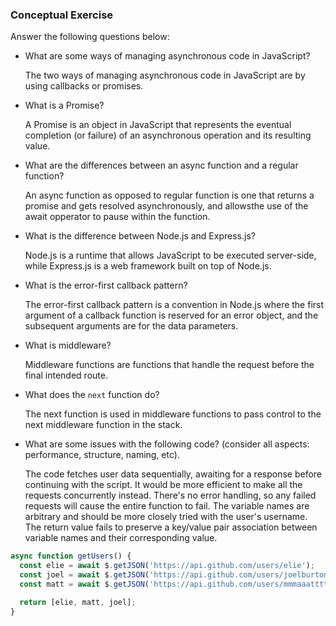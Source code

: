 ### Conceptual Exercise

Answer the following questions below:



- What are some ways of managing asynchronous code in JavaScript?
  
  The two ways of managing asynchronous code in JavaScript are by using callbacks or promises.



- What is a Promise?
  
  A Promise is an object in JavaScript that represents the eventual completion (or failure) of an asynchronous operation and its resulting value.



- What are the differences between an async function and a regular function?
  
  An async function as opposed to regular function is one that returns a promise and gets resolved asynchronously, and allowsthe use of the await opperator to pause within the function.



- What is the difference between Node.js and Express.js?
  
  Node.js is a runtime that allows JavaScript to be executed server-side, while Express.js is a web framework built on top of Node.js.



- What is the error-first callback pattern?
  
  The error-first callback pattern is a convention in Node.js where the first argument of a callback function is reserved for an error object, and the subsequent arguments are for the data parameters.



- What is middleware?
  
  Middleware functions are functions that handle the request before the final intended route.



- What does the `next` function do?
  
  The next function is used in middleware functions to pass control to the next middleware function in the stack.



- What are some issues with the following code? (consider all aspects: performance, structure, naming, etc).
  
  The code fetches user data sequentially, awaiting for a response before continuing with the script. It would be more efficient to make all the requests concurrently instead. There's no error handling, so any failed requests will cause the entire function to fail. The variable names are arbitrary and should be more closely tried with the user's username. The return value fails to preserve a key/value pair association between variable names and their corresponding value.    

```js
async function getUsers() {
  const elie = await $.getJSON('https://api.github.com/users/elie');
  const joel = await $.getJSON('https://api.github.com/users/joelburton');
  const matt = await $.getJSON('https://api.github.com/users/mmmaaatttttt');

  return [elie, matt, joel];
}
```